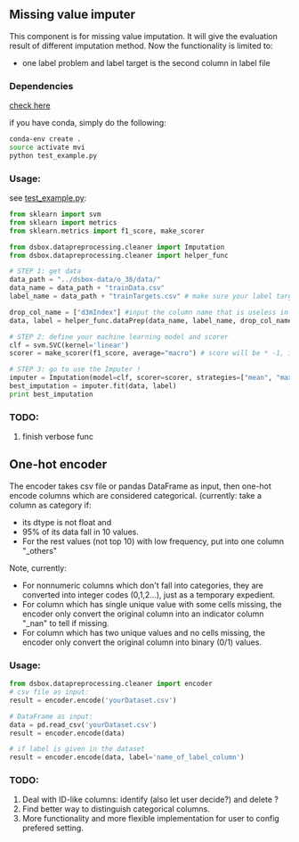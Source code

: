 ## Missing value imputer
This component is for missing value imputation. It will give the evaluation result of different imputation method. Now the functionality is limited to:

* one label problem and label target is the second column in label file

### Dependencies
[check here](environment.yml)

if you have conda, simply do the following:

```sh
conda-env create .
source activate mvi
python test_example.py
```

### Usage:
see [test_example.py](test_example.py):

```python
from sklearn import svm
from sklearn import metrics
from sklearn.metrics import f1_score, make_scorer

from dsbox.datapreprocessing.cleaner import Imputation
from dsbox.datapreprocessing.cleaner import helper_func

# STEP 1: get data
data_path = "../dsbox-data/o_38/data/"
data_name = data_path + "trainData.csv"
label_name = data_path + "trainTargets.csv" # make sure your label target is in the second column of this file

drop_col_name = ["d3mIndex"] #input the column name that is useless in the dataset, eg. id-like column, name column, etc.
data, label = helper_func.dataPrep(data_name, label_name, drop_col_name)

# STEP 2: define your machine learning model and scorer
clf = svm.SVC(kernel='linear')
scorer = make_scorer(f1_score, average="macro") # score will be * -1, if greater_is_better is set to False

# STEP 3: go to use the Imputer !
imputer = Imputation(model=clf, scorer=scorer, strategies=["mean", "max", "min", "zero"])
best_imputation = imputer.fit(data, label)
print best_imputation

```


### TODO:
1. finish verbose func


## One-hot encoder
The encoder takes csv file or pandas DataFrame as input, then one-hot encode columns which are considered categorical. (currently:
take a column as category if:
* its dtype is not float and
* 95% of its data fall in 10 values.
* For the rest values (not top 10) with low frequency, put into one column "_others"

Note, currently: 
* For nonnumeric columns which don't fall into categories, they are converted into integer codes (0,1,2...), just as a temporary expedient.
* For column which has single unique value with some cells missing, the encoder only
  convert the original column into an indicator column "_nan" to tell if missing.
* For column which has two unique values and no cells missing, the encoder only convert
  the original column into binary (0/1) values.

### Usage:
```python
from dsbox.datapreprocessing.cleaner import encoder
# csv file as input: 
result = encoder.encode('yourDataset.csv')

# DataFrame as input:
data = pd.read_csv('yourDataset.csv')
result = encoder.encode(data)

# if label is given in the dataset
result = encoder.encode(data, label='name_of_label_column')

```

### TODO:
1. Deal with ID-like columns: identify (also let user decide?) and delete ? 
2. Find better way to distinguish categorical columns.
3. More functionality and more flexible implementation for user to config prefered setting.
